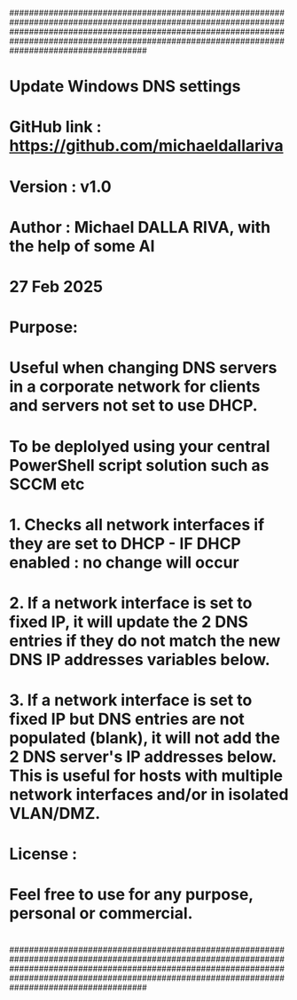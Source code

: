 ############################################################################################################################################################################################################################################################
# Update Windows DNS settings
# GitHub link : https://github.com/michaeldallariva
# Version : v1.0
# Author : Michael DALLA RIVA, with the help of some AI
# 27 Feb 2025
#
# Purpose:
# Useful when changing DNS servers in a corporate network for clients and servers not set to use DHCP.
# 
# To be deplolyed using your central PowerShell script solution such as SCCM etc
# 
# 1. Checks all network interfaces if they are set to DHCP - IF DHCP enabled : no change will occur
# 2. If a network interface is set to fixed IP, it will update the 2 DNS entries if they do not match the new DNS IP addresses variables below.
# 3. If a network interface is set to fixed IP but DNS entries are not populated (blank), it will not add the 2 DNS server's IP addresses below. This is useful for hosts with multiple network interfaces and/or in isolated VLAN/DMZ.
#
# License :
# Feel free to use for any purpose, personal or commercial.
#
############################################################################################################################################################################################################################################################
